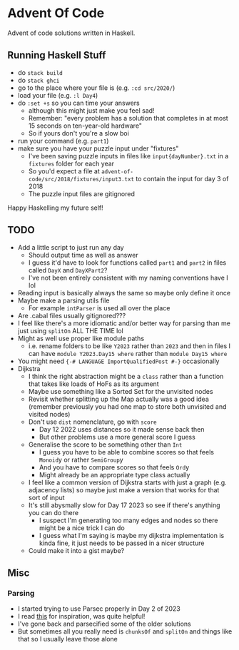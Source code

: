 # Advent Of Code

Advent of code solutions written in Haskell.

## Running Haskell Stuff
- do `stack build`
- do `stack ghci`
- go to the place where your file is (e.g. `:cd src/2020/`)
- load your file (e.g. `:l Day4`)
- do `:set +s` so you can time your answers
    - although this might just make you feel sad!
    - Remember: "every problem has a solution that completes in at most 15 seconds on ten-year-old hardware"
    - So if yours don't you're a slow boi
- run your command (e.g. `part1`)
- make sure you have your puzzle input under "fixtures"
    - I've been saving puzzle inputs in files like `input{dayNumber}.txt` in a `fixtures` folder for each year
    - So you'd expect a file at `advent-of-code/src/2018/fixtures/input3.txt` to contain the input for day 3 of 2018
    - The puzzle input files are gitignored

Happy Haskelling my future self!

## TODO

- Add a little script to just run any day
  - Should output time as well as answer
  - I guess it'd have to look for functions called `part1` and `part2` in files called `DayX` and `DayXPart2`?
  - I've not been entirely consistent with my naming conventions have I lol
- Reading input is basically always the same so maybe only define it once
- Maybe make a parsing utils file
  - For example `intParser` is used all over the place
- Are .cabal files usually gitignored???
- I feel like there's a more idiomatic and/or better way for parsing than me just using `splitOn` ALL THE TIME lol
- Might as well use proper like module paths
  - i.e. rename folders to be like `Y2023` rather than `2023` and then in files I can have `module Y2023.Day15 where` rather than `module Day15 where`
- You might need `{-# LANGUAGE ImportQualifiedPost #-}` occasionally
- Dijkstra
  - I think the right abstraction might be a `class` rather than a function that takes like loads of HoFs as its argument
  - Maybe use something like a Sorted Set for the unvisited nodes
  - Revisit whether splitting up the Map actually was a good idea (remember previously you had one map to store both unvisited and visited nodes)
  - Don't use `dist` nomenclature, go with `score`
    - Day 12 2022 uses distances so it made sense back then
    - But other problems use a more general score I guess
  - Generalise the score to be something other than `Int` 
    - I guess you have to be able to combine scores so that feels `Monoid`y or rather `SemiGroup`y
    - And you have to compare scores so that feels `Ord`y
    - Might already be an appropriate type class actually
  - I feel like a common version of Dijkstra starts with just a graph (e.g. adjacency lists) so maybe just make a version that works for that sort of input
  - It's still abysmally slow for Day 17 2023 so see if there's anything you can do there
    - I suspect I'm generating too many edges and nodes so there might be a nice trick I can do
    - I guess what I'm saying is maybe my dijkstra implementation is kinda fine, it just needs to be passed in a nicer structure
  - Could make it into a gist maybe?



## Misc

### Parsing

- I started trying to use Parsec properly in Day 2 of 2023
- I read [this](https://jsdw.me/posts/haskell-parsec-basics/) for inspiration, was quite helpful!
- I've gone back and parsecified some of the older solutions
- But sometimes all you really need is `chunksOf` and `splitOn` and things like that so I usually leave those alone